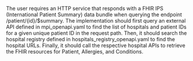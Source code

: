 The user requires an HTTP service that responds with a FHIR IPS (International Patient Summary) data bundle when querying the endpoint /patient/{id}/$summary. The implementation should first query an external API defined in mpi_openapi.yaml to find the list of hospitals and patient IDs for a given unique patient ID in the request path. Then, it should search the hospital registry defined in hospitals_registry_openapi.yaml to find the hospital URLs. Finally, it should call the respective hospital APIs to retrieve the FHIR resources for Patient, Allergies, and Conditions.
